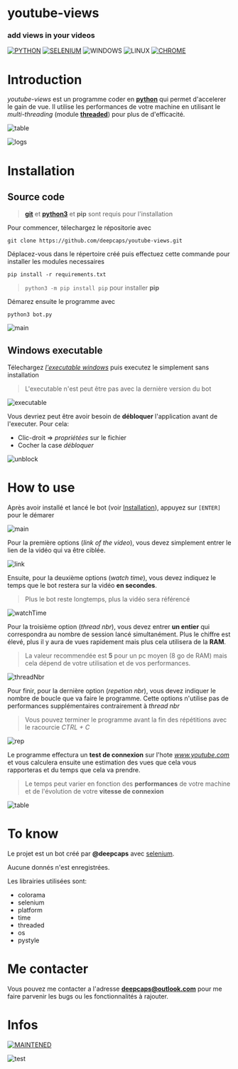 youtube-views
==========

### add views in your videos
[![PYTHON](https://img.shields.io/badge/Python-3776AB?style=flat&logo=python&logoColor=white)](https://www.python.org/)
[![SELENIUM](https://img.shields.io/badge/Selenium-43B02A?style=flat&logo=Selenium&logoColor=white)](https://selenium-python.readthedocs.io/)
![WINDOWS](https://img.shields.io/badge/Windows-0078D6?style=flat&logo=windows&logoColor=white)
![LINUX](https://img.shields.io/badge/Linux-FCC624?style=flat&logo=linux&logoColor=black)
[![CHROME](https://img.shields.io/badge/Google_chrome-4285F4?style=flat&logo=Google-chrome&logoColor=white)](https://www.google.com/intl/fr_fr/chrome/)


# Introduction
_youtube-views_ est un programme coder en [**python**](https://www.python.org/) qui permet d'accelerer le gain de vue. Il utilise les performances de votre machine en utilisant le _multi-threading_ (module [**threaded**](https://pypi.org/project/threaded/)) pour plus de d'efficacité.

![table](./images/table.png)

![logs](./images/logs.png)


# Installation

## Source code
> [**git**](https://git-scm.com/) et [**python3**](https://www.python.org/) et **pip** sont requis pour l'installation

Pour commencer, télechargez le répositorie avec 

`git clone https://github.com/deepcaps/youtube-views.git`


Déplacez-vous dans le répertoire créé puis effectuez cette commande pour installer les modules necessaires

`pip install -r requirements.txt`

> `python3 -m pip install pip` pour installer **pip**


Démarez ensuite le programme avec

`python3 bot.py`

![main](./images/main.png)

## Windows executable
Télechargez [_l'executable windows_](https://github.com/deepcaps/youtube-views/releases/download/versions/youtube-views.zip) puis executez le simplement sans installation
> L'executable n'est peut être pas avec la dernière version du bot

![executable](./images/executable.png)

Vous devriez peut être avoir besoin de **débloquer** l'application avant de l'executer. Pour cela:
- Clic-droit => _propriétées_ sur le fichier
- Cocher la case _débloquer_

![unblock](./images/unblock.png)


# How to use

Après avoir installé et lancé le bot (voir [Installation](#installation)), appuyez sur `[ENTER]` pour le démarer

![main](./images/main.png)

Pour la première options (_link of the video_), vous devez simplement entrer le lien de la vidéo qui va être ciblée.

![link](./images/link.png)

Ensuite, pour la deuxième options (_watch time_), vous devez indiquez le temps que le bot restera sur la vidéo **en secondes**.
> Plus le bot reste longtemps, plus la vidéo sera référencé

![watchTime](./images/watchTime.png)

Pour la troisième option (_thread nbr_), vous devez entrer **un entier** qui correspondra au nombre de session lancé simultanément. Plus le chiffre est élevé, plus il y aura de vues rapidement mais plus cela utilisera de la **RAM**.
> La valeur recommendée est **5** pour un pc moyen (8 go de RAM) mais cela dépend de votre utilisation et de vos performances.

![threadNbr](./images/threadNbr.png)

Pour finir, pour la dernière option (_repetion nbr_), vous devez indiquer le nombre de boucle que va faire le programme. Cette options n'utilise pas de performances supplémentaires contrairement à _thread nbr_
> Vous pouvez terminer le programme avant la fin des répétitions avec le racourcie _CTRL + C_

![rep](./images/rep.png)

Le programme effectura un **test de connexion** sur l'hote _www.youtube.com_ et vous calculera ensuite une estimation des vues que cela vous rapporteras et du temps que cela va prendre.
> Le temps peut varier en fonction des **performances** de votre machine et de l'évolution de votre **vitesse de connexion**

![table](./images/table.png)


# To know
Le projet est un bot créé par **@deepcaps** avec [selenium](https://selenium-python.readthedocs.io/).

Aucune donnés n'est enregistrées.

Les librairies utilisées sont:
- colorama
- selenium
- platform
- time
- threaded
- os
- pystyle


# Me contacter
Vous pouvez me contacter a l'adresse [**deepcaps@outlook.com**](deepcaps@outlook.com) pour me faire parvenir les bugs ou les fonctionnalités à rajouter.


# Infos
[![MAINTENED](https://img.shields.io/badge/maintained-yes-green.svg)](https://github.com/deepcaps/youtube-views/)

![test](https://github-readme-streak-stats.herokuapp.com/?user=deepcaps)
